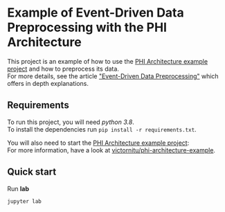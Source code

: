 # Example of Event-Driven Data Preprocessing with the PHI Architecture

This project is an example of how to use the [PHI Architecture example project][2] and how to preprocess its data.  
For more details, see the article ["Event-Driven Data Preprocessing"][1] which offers in depth explanations.

## Requirements

To run this project, you will need _python 3.8_.   
To install the dependencies run `pip install -r requirements.txt`.  

You will also need to start the [PHI Architecture example project][2]:  
For more information, have a look at [victornitu/phi-architecture-example][2].

## Quick start

Run **lab**
```bash
jupyter lab
```

[1]: https://medium.com/phi-skills/event-driven-data-preprocessing-798da0428759
[2]: https://github.com/victornitu/phi-architecture-example
